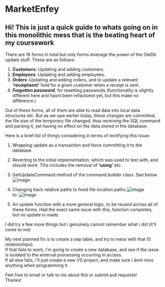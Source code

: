 # MarketEnfey

## Hi! This is just a quick guide to whats going on in this monolithic mess that is the beating heart of my coursework <br>

There are 16 forms in total but only forms leverage the power of the OleDb update stuff. These are as follows:<br>

1. ***Customers***: Updating and adding customers.
2. ***Employees***: Updating and adding employees.
3. ***Orders*** :Updating and adding orders, and to update a relevant **'receiptsent'** field for a given customer when a receipt is sent.
4. ***Forgotten password***, for resetting passwords (functionality is slightly different here and hasnt been refactored yet, but this make no difference.)

Out of these forms, all of them are able to read data into local data structures etc. But as we saw earlier today, these changes are committed, the file size of the temporary file changed, thus receiving the SQL command and parsing it, yet having no effect on the data stored in the database.

Here is a brief list of things considering in terms of rectifying this issue:
1. Wrapping update as a transaction and force committing it to the database
2. Reverting to the initial implementation, which was used to test with, and should work. This includes the removal of **'using'** etc.
3. GetUpdateCommand method of the command builder class. See below
![image](https://user-images.githubusercontent.com/42583186/224802775-3cf012e1-5c97-4d22-b79b-1d2b7202b26f.png)
4. Changing back relative paths to fixed file location paths
![image](https://user-images.githubusercontent.com/42583186/224802873-df5e5b47-e604-4a63-8860-3c70d4f16266.png) <br>
to:
![image](https://user-images.githubusercontent.com/42583186/224803139-4fa28ea1-1549-4bb0-a662-bd1b1d8af143.png)


5. An update function with a more general logic, to be reused across all of these forms. Had the exact same issue with this, function completes, but no update is made.

I did try a few more things but i genuinely cannot remember what i did (it'll come to me)

My next planned fix is to create a sep table, and try to mess with that (0 relationships).<br>
If that fails to work, i'm going to create a new database, and see if the issue is isolated to the external processing occurring in access.<br>
If all else fails, i'll just create a new VS project, and make sure i dont miss anything when programming it.

Feel free to email or talk to me about this or submit pull requests!<br>
Thanks!


